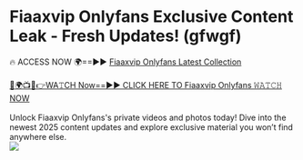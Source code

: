 # Fiaaxvip Onlyfans Exclusive Content Leak - Fresh Updates! (gfwgf)

🔥 ACCESS NOW 🌍==►► <a href="https://tinyurl.com/kvy9nzfs" rel="nofollow">Fiaaxvip Onlyfans Latest Collection</a>
<br><br>
[🔴🌍📺📱👉WA𝚃CH Now==►► CLICK HERE TO Fiaaxvip Onlyfans 𝚆𝙰𝚃𝙲𝙷 NOW](https://tinyurl.com/kvy9nzfs)
<br><br>
Unlock Fiaaxvip Onlyfans's private videos and photos today! Dive into the newest 2025 content updates and explore exclusive material you won’t find anywhere else.
<br>
<a href="https://tinyurl.com/kvy9nzfs" rel="nofollow" data-target="animated-image.originalLink"><img src="https://camo.githubusercontent.com/8a4f000d20f83aca3bf7ec5f350d767afa0574a8a352519fd8cfa583a6f93a33/68747470733a2f2f692e696d6775722e636f6d2f644a486b345a712e676966" data-canonical-src="https://i.imgur.com/dJHk4Zq.gif" style="max-width: 100%; display: inline-block;" data-target="animated-image.originalImage"></a>
<br>
